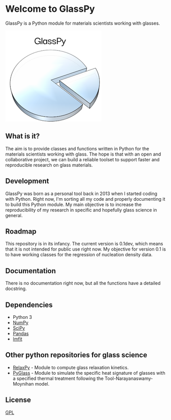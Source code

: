 # Welcome to GlassPy
GlassPy is a Python module for materials scientists working with glasses.

![Screenshot](doc/logo/logo_text_small.png)

## What is it?
The aim is to provide classes and functions written in Python for the materials scientists working with glass. The hope is that with an open and collaborative project, we can build a reliable toolset to support faster and reproducible research on glass materials.

## Development
GlassPy was born as a personal tool back in 2013 when I started coding with Python.
Right now, I'm sorting all my code and properly documenting it to build this Python module. My main objective is to increase the reproducibility of my research in specific and hopefully glass science in general.

## Roadmap
This repository is in its infancy. The current version is 0.1dev, which means that it is not intended for public use right now.
My objective for version 0.1 is to have working classes for the regression of nucleation density data.

## Documentation
There is no documentation right now, but all the functions have a detailed docstring.

## Dependencies
- Python 3
- [NumPy](https://www.numpy.org)
- [SciPy](https://www.scipy.org/)
- [Pandas](https://pandas.pydata.org/)
- [lmfit](https://lmfit.github.io/lmfit-py/)

## Other python repositories for glass science
- [RelaxPy](https://github.com/Mauro-Glass-Group/RelaxPy) - Module to compute glass relaxation kinetics.
- [PyGlass](https://github.com/jrafolsr/PyGlass) - Module to simulate the specific heat signature of glasses with a specified thermal treatment following the Tool-Narayanaswamy-Moynihan model.

## License
[GPL](LICENSE)
